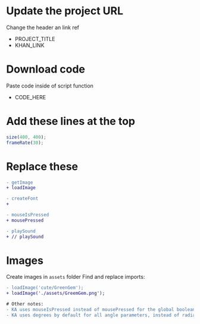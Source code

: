 # Update the project URL
Change the header an link ref
- PROJECT_TITLE
- KHAN_LINK

# Download code
Paste code inside of script function
- CODE_HERE

# Add these lines at the top
```js
size(400, 400);
frameRate(30);
```

# Replace these
```diff
- getImage
+ loadImage

- createFont
+

- mouseIsPressed
+ mousePressed

- playSound
+ // playSound
```

# Images
Create images in `assets` folder
Find and replace imports:
```diff
- loadImage('cute/GreenGem');
+ loadImage('./assets/GreemGem.png');

# Other notes:
- KA uses mouseIsPressed instead of mousePressed for the global boolean. Similarly, KA uses keyIsPressed instead of keyPressed. That means you need to change mouseIsPressed and keyIsPressed when pasting your code in the template.
- KA uses degrees by default for all angle parameters, instead of radians. If you're using degrees for angles in your program, you can convert them using radians().